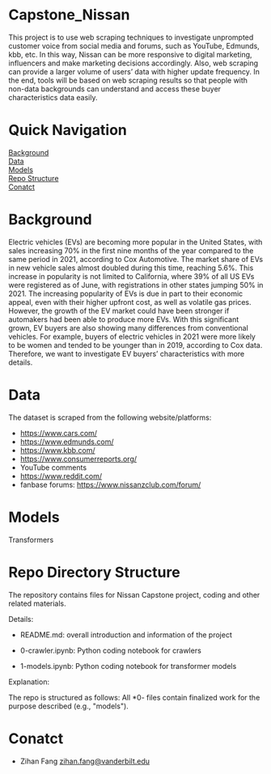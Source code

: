 # Capstone_Nissan

This project is to use web scraping techniques to investigate unprompted customer voice from social media and forums, such as YouTube, Edmunds, kbb, etc. In this way, Nissan can be more responsive to digital marketing, influencers and make marketing decisions accordingly. Also, web scraping can provide a larger volume of users’ data with higher update frequency. In the end,  tools will be based on web scraping results so that people with non-data backgrounds can understand and access these buyer characteristics data easily.


# Quick Navigation
[Background](#background)  
[Data](#data)  
[Models](#models)  
[Repo Structure](#repo-structure)  
[Conatct](#Contact)  

# Background  

Electric vehicles (EVs) are becoming more popular in the United States, with sales increasing 70% in the first nine months of the year compared to the same period in 2021, according to Cox Automotive. The market share of EVs in new vehicle sales almost doubled during this time, reaching 5.6%. This increase in popularity is not limited to California, where 39% of all US EVs were registered as of June, with registrations in other states jumping 50% in 2021. The increasing popularity of EVs is due in part to their economic appeal, even with their higher upfront cost, as well as volatile gas prices. However, the growth of the EV market could have been stronger if automakers had been able to produce more EVs. With this significant grown, EV buyers are also showing many differences from conventional vehicles. For example, buyers of electric vehicles in 2021 were more likely to be women and tended to be younger than in 2019, according to Cox data. Therefore, we want to investigate EV buyers’ characteristics with more details.

# Data

The dataset is scraped from the following website/platforms:
- https://www.cars.com/ 
- https://www.edmunds.com/
- https://www.kbb.com/
- https://www.consumerreports.org/
- YouTube comments
- https://www.reddit.com/
- fanbase forums: https://www.nissanzclub.com/forum/

# Models

Transformers

# Repo Directory Structure

The repository contains files for Nissan Capstone project, coding and other related materials.

Details:

- README.md: overall introduction and information of the project

- 0-crawler.ipynb: Python coding notebook for crawlers

- 1-models.ipynb: Python coding notebook for transformer models

Explanation:

The repo is structured as follows: All *0- files contain finalized work for the purpose described (e.g., "models"). 

# Conatct

- Zihan Fang zihan.fang@vanderbilt.edu
